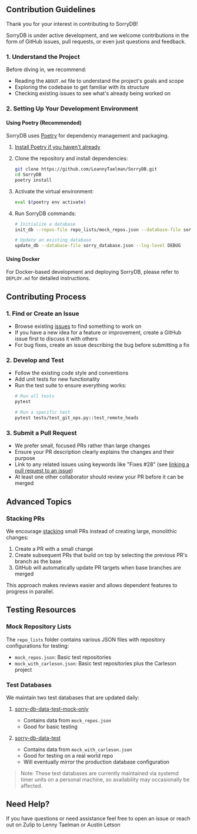 ## Contribution Guidelines

Thank you for your interest in contributing to SorryDB!

SorryDB is under active development, 
and we welcome contributions in the form of GitHub issues, pull requests, or even just questions and feedback.

### 1. Understand the Project

Before diving in, we recommend:
- Reading the `ABOUT.md` file to understand the project's goals and scope
- Exploring the codebase to get familiar with its structure
- Checking existing issues to see what's already being worked on

### 2. Setting Up Your Development Environment

#### Using Poetry (Recommended)

SorryDB uses [Poetry](https://python-poetry.org/) for dependency management and packaging.

1. [Install Poetry if you haven't already](https://python-poetry.org/docs/#installation)

2. Clone the repository and install dependencies:
   ```sh
   git clone https://github.com/LeannyTaelman/SorryDB.git
   cd SorryDB
   poetry install
   ```

3. Activate the virtual environment:
   ```sh
   eval $(poetry env activate)
   ```

4. Run SorryDB commands:
   ```sh
   # Initialize a database
   init_db --repos-file repo_lists/mock_repos.json --database-file sorry_database.json --starting-date 2025-03-11
   
   # Update an existing database
   update_db --database-file sorry_database.json --log-level DEBUG
   ```

#### Using Docker

For Docker-based development and deploying SorryDB, please refer to `DEPLOY.md` for detailed instructions.

## Contributing Process

### 1. Find or Create an Issue

- Browse existing [issues](https://github.com/LennyTaelman/SorryDB/issues) to find something to work on
- If you have a new idea for a feature or improvement, create a GitHub issue first to discuss it with others 
- For bug fixes, create an issue describing the bug before submitting a fix

### 2. Develop and Test

- Follow the existing code style and conventions
- Add unit tests for new functionality
- Run the test suite to ensure everything works:
  ```sh
  # Run all tests
  pytest
  
  # Run a specific test
  pytest tests/test_git_ops.py::test_remote_heads
  ```

### 3. Submit a Pull Request

- We prefer small, focused PRs rather than large changes
- Ensure your PR description clearly explains the changes and their purpose
- Link to any related issues using keywords like "Fixes #28"
(see [linking a pull request to an issue](https://docs.github.com/en/issues/tracking-your-work-with-issues/using-issues/linking-a-pull-request-to-an-issue#linking-a-pull-request-to-an-issue-using-a-keyword))
- At least one other collaborator should review your PR before it can be merged

## Advanced Topics

### Stacking PRs

We encourage [stacking](https://www.stacking.dev/) small PRs instead of creating large, monolithic changes:

1. Create a PR with a small change
2. Create subsequent PRs that build on top by selecting the previous PR's branch as the base
3. GitHub will automatically update PR targets when base branches are merged

This approach makes reviews easier and allows dependent features to progress in parallel.

## Testing Resources

### Mock Repository Lists

The `repo_lists` folder contains various JSON files with repository configurations for testing:
- `mock_repos.json`: Basic test repositories
- `mock_with_carleson.json`: Basic test repositories plus the Carleson project

### Test Databases

We maintain two test databases that are updated daily:

1. [sorry-db-data-test-mock-only](https://github.com/austinletson/sorry-db-data-test-mock-only)
   - Contains data from `mock_repos.json`
   - Good for basic testing

2. [sorry-db-data-test](https://github.com/austinletson/sorry-db-data-test)
   - Contains data from `mock_with_carleson.json`
   - Good for testing on a real world repo
   - Will eventually mirror the production database configuration

> Note: These test databases are currently maintained via systemd timer units on a personal machine, so availability may occasionally be affected.

## Need Help?
If you have questions or need assistance feel free to open an issue or reach out on Zulip to Lenny Taelman or Austin Letson
